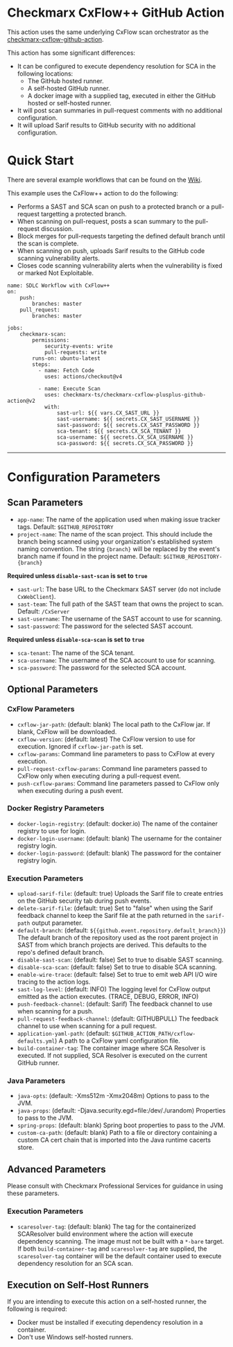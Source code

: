 # Checkmarx CxFlow++ GitHub Action

This action uses the same underlying CxFlow scan orchestrator as the [checkmarx-cxflow-github-action](https://github.com/checkmarx-ts/checkmarx-cxflow-github-action).

This action has some significant differences:

* It can be configured to execute dependency resolution for SCA in the following locations:
  * The GitHub hosted runner.
  * A self-hosted GitHub runner.
  * A docker image with a supplied tag, executed in either the GitHub hosted or self-hosted runner.
* It will post scan summaries in pull-request comments with no additional configuration.
* It will upload Sarif results to GitHub security with no additional configuration.


# Quick Start

There are several example workflows that can be found on the [Wiki](https://github.com/checkmarx-ts/checkmarx-cxflow-plusplus-github-action/wiki).

This example uses the CxFlow++ action to do the following:

* Performs a SAST and SCA scan on push to a protected branch or a pull-request
targetting a protected branch.
* When scanning on pull-request, posts a scan summary to the pull-request discussion.
* Block merges for pull-requests targeting the defined default branch until the scan is complete.
* When scanning on push, uploads Sarif results to the GitHub code scanning vulnerability alerts.
* Closes code scanning vulnerability alerts when the vulnerability is fixed or
marked Not Exploitable.


```
name: SDLC Workflow with CxFlow++
on:
    push:
        branches: master
    pull_request:
        branches: master
    
jobs:
    checkmarx-scan:
        permissions:
            security-events: write
            pull-requests: write
        runs-on: ubuntu-latest
        steps:
          - name: Fetch Code
            uses: actions/checkout@v4
        
          - name: Execute Scan
            uses: checkmarx-ts/checkmarx-cxflow-plusplus-github-action@v2
            with:
                sast-url: ${{ vars.CX_SAST_URL }}
                sast-username: ${{ secrets.CX_SAST_USERNAME }}
                sast-password: ${{ secrets.CX_SAST_PASSWORD }}
                sca-tenant: ${{ secrets.CX_SCA_TENANT }}
                sca-username: ${{ secrets.CX_SCA_USERNAME }}
                sca-password: ${{ secrets.CX_SCA_PASSWORD }}
```

---

# Configuration Parameters

## Scan Parameters

* `app-name`: The name of the application used when making issue tracker tags. Default: `$GITHUB_REPOSITORY`
* `project-name`: The name of the scan project.  This should include the branch being scanned using your organization's established system naming convention. The string `{branch}` will be replaced by the event's branch name if found in the project name. Default: `$GITHUB_REPOSITORY-{branch}`


**Required unless `disable-sast-scan` is set to `true`**
* `sast-url`: The base URL to the Checkmarx SAST server (do not include `CxWebClient`).
* `sast-team`: The full path of the SAST team that owns the project to scan. Default: `/CxServer`
* `sast-username`: The username of the SAST account to use for scanning.
* `sast-password`: The password for the selected SAST account.


**Required unless `disable-sca-scan` is set to `true`**

* `sca-tenant`: The name of the SCA tenant.
* `sca-username`: The username of the SCA account to use for scanning.
* `sca-password`: The password for the selected SCA account.


## Optional Parameters

### CxFlow Parameters
* `cxflow-jar-path`: (default: blank) The local path to the CxFlow jar.  If blank, CxFlow will be downloaded.
* `cxflow-version`: (default: latest) The CxFlow version to use for execution.  Ignored if `cxflow-jar-path` is set.
* `cxflow-params`: Command line parameters to pass to CxFlow at every execution.
* `pull-request-cxflow-params`: Command line parameters passed to CxFlow only when executing during a pull-request event.
* `push-cxflow-params`: Command line parameters passed to CxFlow only when executing during a push event.

### Docker Registry Parameters

* `docker-login-registry`: (default: docker.io) The name of the container registry to use for login.
* `docker-login-username`: (default: blank) The username for the container registry login.
* `docker-login-password`: (default: blank) The password for the container registry login.

### Execution Parameters

* `upload-sarif-file`: (default: true) Uploads the Sarif file to create entries on the GitHub security tab during push events. 
* `delete-sarif-file`: (default: true) Set to "false" when using the Sarif feedback channel to keep the Sarif file at the path returned in the `sarif-path` output parameter.
* `default-branch`: (default: `${{github.event.repository.default_branch}}`) The default branch of the repository used as the root parent project in SAST from which branch projects are derived.  This defaults to the repo's defined default branch.
* `disable-sast-scan`: (default: false) Set to true to disable SAST scanning.
* `disable-sca-scan`: (default: false) Set to true to disable SCA scanning.
* `enable-wire-trace`: (default: false) Set to true to emit web API I/O wire tracing to the action logs.
* `sast-log-level`: (default: INFO) The logging level for CxFlow output emitted as the action executes. (TRACE, DEBUG, ERROR, INFO)
* `push-feedback-channel`: (default: Sarif) The feedback channel to use when scanning for a push.
* `pull-request-feedback-channel`: (default: GITHUBPULL) The feedback channel to use when scanning for a pull request.
* `application-yaml-path`: (default: `$GITHUB_ACTION_PATH/cxflow-defaults.yml`) A path to a CxFlow yaml configuration file.
* `build-container-tag`: The container image where SCA Resolver is executed.  If not supplied, SCA Resolver is executed on the current GitHub runner.

### Java Parameters
* `java-opts`: (default: -Xms512m -Xmx2048m) Options to pass to the JVM.
* `java-props`: (default: -Djava.security.egd=file:/dev/./urandom) Properties to pass to the JVM.
* `spring-props`: (default: blank) Spring boot properties to pass to the JVM.
* `custom-ca-path`: (default: blank) Path to a file or directory containing a custom CA cert chain that is imported into the Java runtime cacerts store. 


## Advanced Parameters

Please consult with Checkmarx Professional Services for guidance in using these parameters.

### Execution Parameters

* `scaresolver-tag`: (default: blank) The tag for the containerized SCAResolver build environment where the action will execute dependency scanning.  The image must not be built with a `*-bare` target. If both `build-container-tag` and `scaresolver-tag` are supplied, the
`scaresolver-tag` container will be the default container used to execute dependency
resolution for an SCA scan.


## Execution on Self-Host Runners

If you are intending to execute this action on a self-hosted runner,
the following is required:

* Docker must be installed if executing dependency resolution in a container.
* Don't use Windows self-hosted runners.

